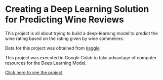 # Creating a Deep Learning Solution for Predicting Wine Reviews

This project is all about trying to build a deep-learning model to predict the wine rating based on the rating 
given by wine sommeliers.

Data for this project was obtained from [kaggle](https://www.kaggle.com/datasets/zynicide/wine-reviews)

This project was executed in Google Colab to take advantage of computer resources for the Deep Learning Model.

[Click here to see the project](https://colab.research.google.com/drive/1Ns8DeBohxlei9Z0j8QUB-Jd_WdWzR0Oj?usp=sharing)
